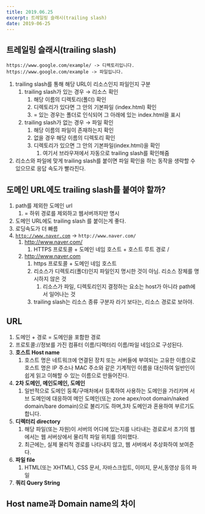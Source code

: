 ```yaml
---
title: 2019.06.25
excerpt: 트레일링 슬래시(trailing slash)
date: 2019-06-25
---
```


## 트레일링 슬래시(trailing slash)

    https://www.google.com/example/ -> 디렉토리입니다.
    https://www.google.com/example -> 파일입니다.

1. trailing slash를 통해 해당 URL이 리소스인지 파일인지 구분
    1. trailing slash가 있는 경우 → 리소스 확인
        1. 해당 이름의 디렉토리(폴더) 확인 
        2. 디렉토리가 있다면 그 안의 기본파일 (index.html) 확인 
        3. = 있는 경우는 폴더로 인식되어 그 아래에 있는 index.html을 표시
    2. trailing slash가 없는 경우 → 파일 확인
        1. 해당 이름의 파일이 존재하는지 확인
        2. 없을 경우 해당 이름의 디렉토리 확인
        3. 디렉토리가 있으면 그 안의 기본파일(index.html)을 확인
            1. 여기서 브라우져에서 자동으로 trailing slash를 확인해줌
2. 리소스와 파일에 맞게 trailing slash를 붙이면 파일 확인을 하는 동작을 생략할 수 있으므로 응답 속도가 빨라진다.

## 도메인 URL에도  trailing slash를 붙여야 할까?

1. path를 제외한 도메인 url
    1. = 하위 경로를 제외하고 웹서버까지만 명시
2. 도메인 URL에도 trailing slash 를 붙이는게 좋다.
3. 로딩속도가 더 빠름
4. [`http://www.naver.com`](http://www.naver.com) → `http://www.naver.com/`
    1. http://www.naver.com/
        1. HTTPS 프로토콜 + 도메인 네임 호스트 + 호스트 루트 경로 / 
    2. http://www.naver.com
        1. https 프로토콜 + 도메인 네임 호스트
        2. 리소스가 디렉토리(폴더)인지 파일인지 명시한 것이 아님. 리소스 장체를 명시하지 않은 것
            1. 리소스가 파일, 디렉토리인지 결정하는 요소는 host가 아니라 path에서 일어나는 것
        3. trailing slash는 리소스 종류 구분자 라기 보다는, 리소스 경로로 보아야.

## URL

1. 도메인 + 경로 = 도메인을 포함한 경로
2. 프로토콜://정보를 가진 컴퓨터 이름/디렉터리 이름/파일 네임으로 구성된다.
3. **호스트 Host name**
    1. 호스트 명은 네트워크에 연결된 장치 또는 서버들에 부여되는 고유한 이름으로 호스트 명은 IP 주소나 MAC 주소와 같은 기계적인 이름을 대신하여 일반인이 쉽게 읽고 이해할 수 있는 이름으로 만들어진다.
4. **2차 도메인, 메인도메인, 도메인**
    1. 일반적으로 도메인 둥록/구매처에서 등록하여 사용하는 도메인을 가리키며 서브 도메인에 대응하여 메인 도메인(또는 zone apex/root domain/naked domain/bare domain)으로 불리기도 하며,3차 도메인과 혼용하여 부르기도 합니다.
5. **디렉터리 directory**
    1. 해당 파일(또는 자원)이 서버의 어디에 있는지를 나타내는 경로로서 초기의 웹에서는 웹 서버상에서 물리적 파일 위치를 의미했다.
    2.  최근에는, 실제 물리적 경로를 나타내지 않고, 웹 서버에서 추상화하여 보여준다.
6. **파일 file**
    1. HTML(또는 XHTML), CSS 문서, 자바스크립트, 이미지, 문서,동영상 등의 파일
7. **쿼리 Query String**

## Host name과 Domain name의 차이
